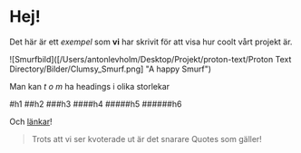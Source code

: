 # Hej!
Det här är ett *exempel* som **vi** har skrivit för att visa hur coolt vårt projekt är.
 
![Smurfbild]([/Users/antonlevholm/Desktop/Projekt/proton-text/Proton Text Directory/Bilder/Clumsy_Smurf.png] "A happy Smurf")

Man kan *t o m* ha headings i olika storlekar

#h1
##h2
###h3
####h4
#####h5
######h6

Och [länkar](https://www.google.se)!

> Trots att vi ser kvoterade ut är det snarare Quotes som gäller!